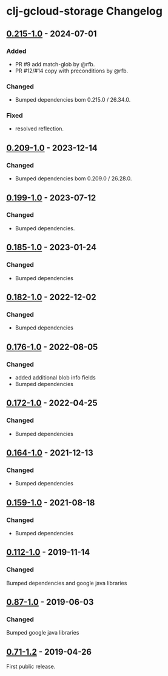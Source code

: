 # clj-gcloud-storage Changelog

## [0.215-1.0] - 2024-07-01
### Added
* PR #9 add match-glob by @rfb.
* PR #12/#14 copy with preconditions by @rfb.

### Changed
* Bumped dependencies bom 0.215.0 / 26.34.0.

### Fixed
* resolved reflection.

## [0.209-1.0] - 2023-12-14
### Changed
* Bumped dependencies bom 0.209.0 / 26.28.0.

## [0.199-1.0] - 2023-07-12
### Changed
* Bumped dependencies.

## [0.185-1.0] - 2023-01-24
### Changed
* Bumped dependencies

## [0.182-1.0] - 2022-12-02
### Changed
* Bumped dependencies

## [0.176-1.0] - 2022-08-05
### Changed
* added additional blob info fields
* Bumped dependencies

## [0.172-1.0] - 2022-04-25
### Changed
* Bumped dependencies

## [0.164-1.0] - 2021-12-13
### Changed
* Bumped dependencies

## [0.159-1.0] - 2021-08-18
### Changed
* Bumped dependencies

## [0.112-1.0] - 2019-11-14
### Changed
Bumped dependencies and google java libraries

## [0.87-1.0] - 2019-06-03
### Changed
Bumped google java libraries

## [0.71-1.2] - 2019-04-26
First public release.

[Unreleased]: https://github.com/oscaro/clj-gcloud-storage/-/compare/0.215-1.0...devel
[0.215-1.0]: https://github.com/oscaro/clj-gcloud-storage/-/compare/0.209-1.0...0.215-1.0
[0.209-1.0]: https://github.com/oscaro/clj-gcloud-storage/-/compare/0.199-1.0...0.209-1.0
[0.199-1.0]: https://github.com/oscaro/clj-gcloud-storage/-/compare/0.185-1.0...0.199-1.0
[0.185-1.0]: https://github.com/oscaro/clj-gcloud-storage/-/compare/0.182-1.0...0.185-1.0
[0.182-1.0]: https://github.com/oscaro/clj-gcloud-storage/-/compare/0.176-1.0...0.182-1.0
[0.176-1.0]: https://github.com/oscaro/clj-gcloud-storage/-/compare/0.172-1.0...0.176-1.0
[0.172-1.0]: https://github.com/oscaro/clj-gcloud-storage/-/compare/0.164-1.0...0.172-1.0
[0.164-1.0]: https://github.com/oscaro/clj-gcloud-storage/-/compare/0.159-1.0...0.164-1.0
[0.159-1.0]: https://github.com/oscaro/clj-gcloud-storage/-/compare/0.112-1.0...0.159-1.0
[0.112-1.0]: https://github.com/oscaro/clj-gcloud-storage/-/compare/0.87-1.0...0.112-1.0
[0.87-1.0]: https://github.com/oscaro/clj-gcloud-storage/-/compare/0.71-1.2...0.87-1.0
[0.71-1.2]: https://github.com/oscaro/clj-gcloud-storage/releases/tag/0.71-1.2
